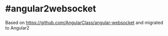#angular2websocket
=====================
Based on https://github.com/AngularClass/angular-websocket and migrated to Angular2

